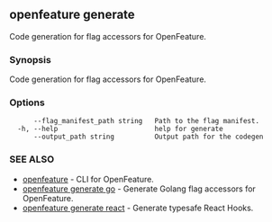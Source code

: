 <!-- markdownlint-disable-file -->
<!-- WARNING: THIS DOC IS AUTO-GENERATED. DO NOT EDIT! -->
## openfeature generate

Code generation for flag accessors for OpenFeature.

### Synopsis

Code generation for flag accessors for OpenFeature.

### Options

```
      --flag_manifest_path string   Path to the flag manifest.
  -h, --help                        help for generate
      --output_path string          Output path for the codegen
```

### SEE ALSO

* [openfeature](openfeature.md)	 - CLI for OpenFeature.
* [openfeature generate go](openfeature_generate_go.md)	 - Generate Golang flag accessors for OpenFeature.
* [openfeature generate react](openfeature_generate_react.md)	 - Generate typesafe React Hooks.

